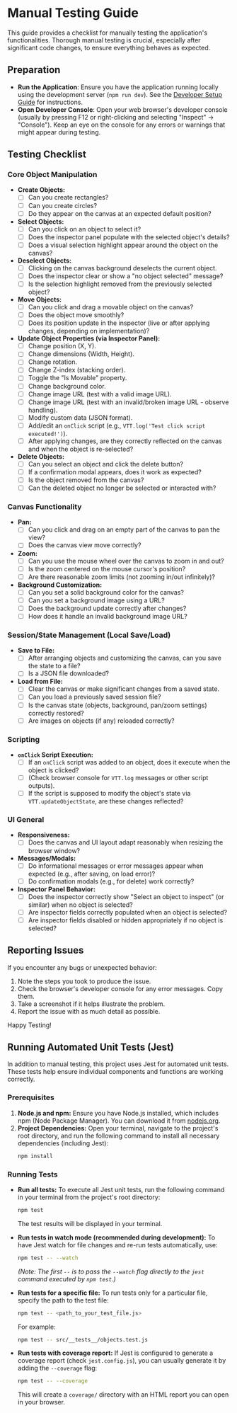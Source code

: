 # Manual Testing Guide

This guide provides a checklist for manually testing the application's functionalities. Thorough manual testing is crucial, especially after significant code changes, to ensure everything behaves as expected.

## Preparation

*   **Run the Application**: Ensure you have the application running locally using the development server (`npm run dev`). See the [Developer Setup Guide](./developer_setup.md) for instructions.
*   **Open Developer Console**: Open your web browser's developer console (usually by pressing F12 or right-clicking and selecting "Inspect" -> "Console"). Keep an eye on the console for any errors or warnings that might appear during testing.

## Testing Checklist

### Core Object Manipulation

*   **Create Objects:**
    *   [ ] Can you create rectangles?
    *   [ ] Can you create circles?
    *   [ ] Do they appear on the canvas at an expected default position?
*   **Select Objects:**
    *   [ ] Can you click on an object to select it?
    *   [ ] Does the inspector panel populate with the selected object's details?
    *   [ ] Does a visual selection highlight appear around the object on the canvas?
*   **Deselect Objects:**
    *   [ ] Clicking on the canvas background deselects the current object.
    *   [ ] Does the inspector clear or show a "no object selected" message?
    *   [ ] Is the selection highlight removed from the previously selected object?
*   **Move Objects:**
    *   [ ] Can you click and drag a movable object on the canvas?
    *   [ ] Does the object move smoothly?
    *   [ ] Does its position update in the inspector (live or after applying changes, depending on implementation)?
*   **Update Object Properties (via Inspector Panel):**
    *   [ ] Change position (X, Y).
    *   [ ] Change dimensions (Width, Height).
    *   [ ] Change rotation.
    *   [ ] Change Z-index (stacking order).
    *   [ ] Toggle the "Is Movable" property.
    *   [ ] Change background color.
    *   [ ] Change image URL (test with a valid image URL).
    *   [ ] Change image URL (test with an invalid/broken image URL - observe handling).
    *   [ ] Modify custom data (JSON format).
    *   [ ] Add/edit an `onClick` script (e.g., `VTT.log('Test click script executed!')`).
    *   [ ] After applying changes, are they correctly reflected on the canvas and when the object is re-selected?
*   **Delete Objects:**
    *   [ ] Can you select an object and click the delete button?
    *   [ ] If a confirmation modal appears, does it work as expected?
    *   [ ] Is the object removed from the canvas?
    *   [ ] Can the deleted object no longer be selected or interacted with?

### Canvas Functionality

*   **Pan:**
    *   [ ] Can you click and drag on an empty part of the canvas to pan the view?
    *   [ ] Does the canvas view move correctly?
*   **Zoom:**
    *   [ ] Can you use the mouse wheel over the canvas to zoom in and out?
    *   [ ] Is the zoom centered on the mouse cursor's position?
    *   [ ] Are there reasonable zoom limits (not zooming in/out infinitely)?
*   **Background Customization:**
    *   [ ] Can you set a solid background color for the canvas?
    *   [ ] Can you set a background image using a URL?
    *   [ ] Does the background update correctly after changes?
    *   [ ] How does it handle an invalid background image URL?

### Session/State Management (Local Save/Load)

*   **Save to File:**
    *   [ ] After arranging objects and customizing the canvas, can you save the state to a file?
    *   [ ] Is a JSON file downloaded?
*   **Load from File:**
    *   [ ] Clear the canvas or make significant changes from a saved state.
    *   [ ] Can you load a previously saved session file?
    *   [ ] Is the canvas state (objects, background, pan/zoom settings) correctly restored?
    *   [ ] Are images on objects (if any) reloaded correctly?

### Scripting

*   **`onClick` Script Execution:**
    *   [ ] If an `onClick` script was added to an object, does it execute when the object is clicked?
    *   [ ] (Check browser console for `VTT.log` messages or other script outputs).
    *   [ ] If the script is supposed to modify the object's state via `VTT.updateObjectState`, are these changes reflected?

### UI General

*   **Responsiveness:**
    *   [ ] Does the canvas and UI layout adapt reasonably when resizing the browser window?
*   **Messages/Modals:**
    *   [ ] Do informational messages or error messages appear when expected (e.g., after saving, on load error)?
    *   [ ] Do confirmation modals (e.g., for delete) work correctly?
*   **Inspector Panel Behavior:**
    *   [ ] Does the inspector correctly show "Select an object to inspect" (or similar) when no object is selected?
    *   [ ] Are inspector fields correctly populated when an object is selected?
    *   [ ] Are inspector fields disabled or hidden appropriately if no object is selected?

## Reporting Issues

If you encounter any bugs or unexpected behavior:

1.  Note the steps you took to produce the issue.
2.  Check the browser's developer console for any error messages. Copy them.
3.  Take a screenshot if it helps illustrate the problem.
4.  Report the issue with as much detail as possible.

Happy Testing!

## Running Automated Unit Tests (Jest)

In addition to manual testing, this project uses Jest for automated unit tests. These tests help ensure individual components and functions are working correctly.

### Prerequisites

1.  **Node.js and npm:** Ensure you have Node.js installed, which includes npm (Node Package Manager). You can download it from [nodejs.org](https://nodejs.org/).
2.  **Project Dependencies:** Open your terminal, navigate to the project's root directory, and run the following command to install all necessary dependencies (including Jest):
    ```bash
    npm install
    ```

### Running Tests

*   **Run all tests:**
    To execute all Jest unit tests, run the following command in your terminal from the project's root directory:
    ```bash
    npm test
    ```
    The test results will be displayed in your terminal.

*   **Run tests in watch mode (recommended during development):**
    To have Jest watch for file changes and re-run tests automatically, use:
    ```bash
    npm test -- --watch
    ```
    *(Note: The first `--` is to pass the `--watch` flag directly to the `jest` command executed by `npm test`.)*

*   **Run tests for a specific file:**
    To run tests only for a particular file, specify the path to the test file:
    ```bash
    npm test -- <path_to_your_test_file.js>
    ```
    For example:
    ```bash
    npm test -- src/__tests__/objects.test.js
    ```

*   **Run tests with coverage report:**
    If Jest is configured to generate a coverage report (check `jest.config.js`), you can usually generate it by adding the `--coverage` flag:
    ```bash
    npm test -- --coverage
    ```
    This will create a `coverage/` directory with an HTML report you can open in your browser.
